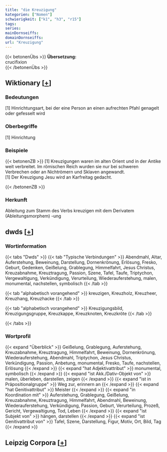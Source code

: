```yaml
---
title: "die Kreuzigung"
kategorien: ["Nomen"]
schwierigkeit: ["k1", "h3", "r15"]
tags:
series:
mainDornseiffs:
domainDornseiffs:
url: "Kreuzigung"
---
```


{{< betonenÜbs >}}
**Übersetzung:**  
crucifixion  
{{< /betonenÜbs >}}

## Wiktionary [[+](https://de.wiktionary.org/wiki/Kreuzigung)]

### Bedeutungen
[1] Hinrichtungsart, bei der eine Person an einen aufrechten Pfahl genagelt oder gefesselt wird  

### Oberbegriffe
[1] Hinrichtung  

### Beispiele
{{< betonenZB >}}
[1] Kreuzigungen waren im alten Orient und in der Antike weit verbreitet. Im römischen Reich wurden sie nur bei schweren Verbrechen oder an Nichtrömern und Sklaven angewandt.  
[1] Der Kreuzigung Jesu wird an Karfreitag gedacht.  

{{< /betonenZB >}}
### Herkunft
Ableitung zum Stamm des Verbs kreuzigen mit dem Derivatem (Ableitungsmorphem) -ung  



## dwds [[+](https://www.dwds.de/wb/Kreuzigung)]

### Wortinformation
{{< tabs "Dwds" >}}
{{< tab "Typische Verbindungen" >}}
Abendmahl, Altar, Auferstehung, Beweinung, Darstellung, Dornenkrönung, Erlösung, Fresko, Geburt, Gedenken, Geißelung, Grablegung, Himmelfahrt, Jesus Christus, Kreuzabnahme, Kreuztragung, Passion, Szene, Tafel, Taufe, Triptychon, Vergewaltigung, Verkündigung, Verurteilung, Wiederauferstehung, malen, monumental, nachstellen, symbolisch
{{< /tab >}}

{{< tab "alphabetisch vorangehend" >}}
kreuzigen, Kreuzholz, Kreuzheer, Kreuzhang, Kreuzhacke
{{< /tab >}}

{{< tab "alphabetisch vorangehend" >}}
Kreuzigungsbild, Kreuzigungsgruppe, Kreuzkappe, Kreuzknoten, Kreuzkröte
{{< /tab >}}

{{< /tabs >}}

### Wortprofil
{{< expand "Überblick" >}} Geißelung, Grablegung, Auferstehung, Kreuzabnahme, Kreuztragung, Himmelfahrt, Beweinung, Dornenkrönung, Wiederauferstehung, Abendmahl, Triptychon, Jesus Christus, Verkündigung, Passion, Anbetung, monumental, Fresko, Taufe, nachstellen, Erlösung {{< /expand >}}
{{< expand "hat Adjektivattribut" >}} monumental, symbolisch {{< /expand >}}
{{< expand "ist Akk./Dativ-Objekt von" >}} malen, überleben, darstellen, zeigen {{< /expand >}}
{{< expand "ist in Präpositionalgruppe" >}} Weg zur, erinnern an {{< /expand >}}
{{< expand "hat Genitivattribut" >}} Meister {{< /expand >}}
{{< expand "in Koordination mit" >}} Auferstehung, Grablegung, Geißelung, Kreuzabnahme, Kreuztragung, Himmelfahrt, Abendmahl, Beweinung, Wiederauferstehung, Verkündigung, Passion, Geburt, Verurteilung, Prozeß, Gericht, Vergewaltigung, Tod, Leben {{< /expand >}}
{{< expand "ist Subjekt von" >}} hängen, darstellen {{< /expand >}}
{{< expand "ist Genitivattribut von" >}} Tafel, Szene, Darstellung, Figur, Motiv, Ort, Bild, Tag {{< /expand >}}

## Leipzig Corpora [[+](https://corpora.uni-leipzig.de/en/res?word=Kreuzigung&corpusId=deu_newscrawl-public_2018)]

